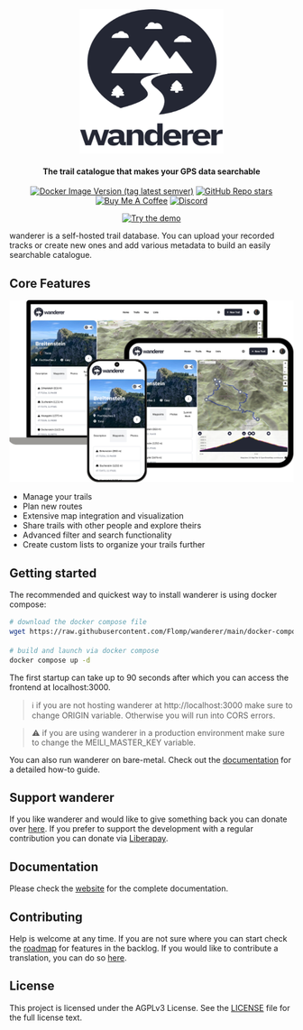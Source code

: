 <div align="center">

  <img src="logo_text_two_line_dark.svg" height="256" width="256">

<h4>The trail catalogue that makes your GPS data searchable</h4>

[![Docker Image Version (tag latest semver)](https://img.shields.io/docker/v/flomp/wanderer-web/latest)](https://github.com/Flomp/wanderer/)
[![GitHub Repo stars](https://img.shields.io/github/stars/flomp/wanderer?style=social)](https://github.com/Flomp/wanderer/)
[![Buy Me A Coffee](https://img.shields.io/badge/Support-wanderer-yellow?logo=buy-me-a-coffee)](https://www.buymeacoffee.com/wanderertrails)
[![Discord](https://img.shields.io/discord/1249895457396621332?style=social&logo=discord&label=Developer%20Discord)](https://discord.gg/USSEBY98CP)

[![Try the demo](https://img.shields.io/badge/Try_the_demo-EF2D5E?style=for-the-badge&logoColor=white&logo=rocket&color=2a56f1&labelColor=242734)](https://demo.wanderer.to)

</div>

wanderer is a self-hosted trail database. You can upload your recorded tracks or create new ones and add various metadata to build an easily searchable catalogue.

## Core Features

![Screenshot of wanderer](hero.png)

- Manage your trails
- Plan new routes
- Extensive map integration and visualization
- Share trails with other people and explore theirs
- Advanced filter and search functionality
- Create custom lists to organize your trails further


## Getting started
The recommended and quickest way to install wanderer is using docker compose:

``` bash
# download the docker compose file
wget https://raw.githubusercontent.com/Flomp/wanderer/main/docker-compose.yml

# build and launch via docker compose
docker compose up -d
```

The first startup can take up to 90 seconds after which you can access the frontend at localhost:3000.

> ℹ️ if you are not hosting wanderer at http://localhost:3000 make sure to change ORIGIN variable. Otherwise you will run into CORS errors.

> ⚠️ if you are using wanderer in a production environment make sure to change the MEILI_MASTER_KEY variable.

You can also run wanderer on bare-metal. Check out the [documentation](https://wanderer.to/getting-started/installation/#from-source) for a detailed how-to guide.

## Support wanderer

If you like wanderer and would like to give something back you can donate over [here](https://www.buymeacoffee.com/wanderertrails). If you prefer to support the development with a regular contribution you can donate via [Liberapay](https://liberapay.com/wanderer/).

## Documentation

Please check the [website](https://wanderer.to) for the complete documentation.

## Contributing

Help is welcome at any time. If you are not sure where you can start check the [roadmap](https://github.com/users/Flomp/projects/2/views/1) for features in the backlog.
If you would like to contribute a translation, you can do so [here](https://crowdin.com/project/wanderer).

## License
This project is licensed under the AGPLv3 License. See the [LICENSE](LICENSE) file for the full license text.
